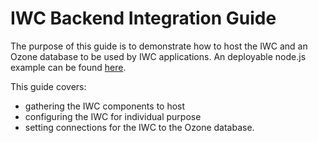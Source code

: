 # IWC Backend Integration Guide
The purpose of this guide is to demonstrate how to host the IWC and an Ozone database to be used by IWC applications. An deployable node.js example can be found [here](https://github.com/ozoneplatform/ozp-iwc-integrationDemo).

This guide covers:
 * gathering the IWC components to host
 * configuring the IWC for individual purpose
 * setting connections for the IWC to the Ozone database.
